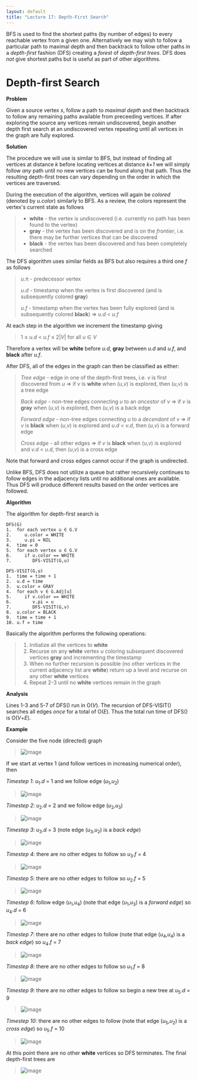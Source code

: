 ```yaml
---
layout: default
title: "Lecture 17: Depth-First Search"
---
```


BFS is used to find the shortest paths (by number of edges) to every reachable vertex from a given one. Alternatively we may wish to follow a particular path to maximal depth and then backtrack to follow other paths in a *depth-first* fashion (DFS) creating a *forest* of *depth-first trees*. DFS does *not* give shortest paths but is useful as part of other algorithms.

Depth-first Search
==================

**Problem**

Given a source vertex *s*, follow a path to *maximal depth* and then backtrack to follow any remaining paths available from preceeding vertices. If after exploring the source any vertices remain undiscovered, begin another depth first search at an undiscovered vertex repeating until all vertices in the graph are fully explored.

**Solution**

The procedure we will use is similar to BFS, but instead of finding all vertices at distance *k* before locating vertices at distance *k+1* we will simply follow *any* path until no new vertices can be found along that path. Thus the resulting depth-first trees can vary depending on the order in which the vertices are traversed.

During the execution of the algorithm, vertices will again be *colored* (denoted by *u.color*) similarly to BFS. As a review, the colors represent the vertex's current state as follows

> -   **white** - the vertex is undiscovered (i.e. currently no path has been found to the vertex)
> -   **gray** - the vertex has been discovered and is on the *frontier*, i.e. there may be further vertices that can be discovered
> -   **black** - the vertex has been discovered and has been completely searched

The DFS algorithm uses similar fields as BFS but also requires a third one *f* as follows

> *u*.π - predecessor vertex
>
> *u*.*d* - timestamp when the vertex is first discovered (and is subsequently colored **gray**)
>
> *u*.*f* - timestamp when the vertex has been fully explored (and is subsequently colored **black**) ⇒ *u.d* \< *u.f*

At each step in the algorithm we increment the timestamp giving

> 1 ≤ *u.d* \< *u.f* ≤ 2|*V*| for all *u* ∈ *V*

Therefore a vertex will be **white** before *u.d*, **gray** between *u.d* and *u.f*, and **black** after *u.f*.

After DFS, all of the edges in the graph can then be classified as either:

> *Tree edge* - edge in one of the depth-first trees, i.e. *v* is first discovered from *u* ⇒ if *v* is **white** when (*u*,*v*) is explored, then (*u*,*v*) is a tree edge
>
> *Back edge* - non-tree edges connecting *u* to an *ancestor* of *v* ⇒ if *v* is **gray** when (*u*,*v*) is explored, then (*u*,*v*) is a back edge
>
> *Forward edge* - non-tree edges connecting *u* to a *decendant* of *v* ⇒ if *v* is **black** when (*u*,*v*) is explored and *u.d* \< *v.d*, then (*u*,*v*) is a forward edge
>
> *Cross edge* - all other edges ⇒ if *v* is **black** when (*u*,*v*) is explored and *v.d* \< *u.d*, then (*u*,*v*) is a cross edge

Note that forward and cross edges cannot occur if the graph is undirected.

Unlike BFS, DFS does not utilize a queue but rather recursively continues to follow edges in the adjacency lists until no additional ones are available. Thus DFS will produce different results based on the order vertices are followed.

**Algorithm**

The algorithm for depth-first search is

	DFS(G)
	1.  for each vertex u ∈ G.V
	2.     u.color = WHITE
	3.     u.pi = NIL
	4.  time = 0
	5.  for each vertex u ∈ G.V
	6.     if u.color == WHITE
	7.        DFS-VISIT(G,u)
	
	DFS-VISIT(G,u)
	1.  time = time + 1
	2.  u.d = time
	3.  u.color = GRAY
	4.  for each v ∈ G.Adj[u]
	5.     if v.color == WHITE
	6.        v.pi = u
	7.        DFS-VISIT(G,v)
	8.  u.color = BLACK
	9.  time = time + 1
	10. u.f = time

Basically the algorithm performs the following operations:

> 1.  Initialize all the vertices to **white**
> 2.  Recurse on any **white** vertex *u* coloring subsequent discovered vertices **gray** and incrementing the timestamp
> 3.  When no further recursion is possible (no other vertices in the current adjacency list are **white**) return up a level and recurse on any other **white** vertices
> 4.  Repeat 2-3 until no **white** vertices remain in the graph

**Analysis**

Lines 1-3 and 5-7 of DFS() run in O(*V*). The recursion of DFS-VISIT() searches all edges *once* for a total of O(*E*). Thus the total run time of DFS() is O(*V*+*E*).

**Example**

Consider the five node (directed) graph

> ![image](images/lecture17/dfsexample.png)

If we start at vertex 1 (and follow vertices in increasing numerical order), then

*Timestep 1*: *u*<sub>1</sub>.*d* = 1 and we follow edge (*u*<sub>1</sub>,*u*<sub>2</sub>)

> ![image](images/lecture17/dfsexample1.png)

*Timestep 2*: *u*<sub>2</sub>.*d* = 2 and we follow edge (*u*<sub>2</sub>,*u*<sub>3</sub>)

> ![image](images/lecture17/dfsexample2.png)

*Timestep 3*: *u*<sub>3</sub>.*d* = 3 (note edge (*u*<sub>3</sub>,*u*<sub>2</sub>) is a *back edge*)

> ![image](images/lecture17/dfsexample3.png)

*Timestep 4*: there are no other edges to follow so *u*<sub>3</sub>.*f* = 4

> ![image](images/lecture17/dfsexample4.png)

*Timestep 5*: there are no other edges to follow so *u*<sub>2</sub>.*f* = 5

> ![image](images/lecture17/dfsexample5.png)

*Timestep 6*: follow edge (*u*<sub>1</sub>,*u*<sub>4</sub>) (note that edge (*u*<sub>1</sub>,*u*<sub>3</sub>) is a *forward edge*) so *u*<sub>4</sub>.*d* = 6

> ![image](images/lecture17/dfsexample6.png)

*Timestep 7*: there are no other edges to follow (note that edge (*u*<sub>4</sub>,*u*<sub>4</sub>) is a *back edge*) so *u*<sub>4</sub>.*f* = 7

> ![image](images/lecture17/dfsexample7.png)

*Timestep 8*: there are no other edges to follow so *u*<sub>1</sub>.*f* = 8

> ![image](images/lecture17/dfsexample8.png)

*Timestep 9*: there are no other edges to follow so begin a new tree at *u*<sub>5</sub>.*d* = 9

> ![image](images/lecture17/dfsexample9.png)

*Timestep 10*: there are no other edges to follow (note that edge (*u*<sub>5</sub>,*u*<sub>2</sub>) is a *cross edge*) so *u*<sub>5</sub>.*f* = 10

> ![image](images/lecture17/dfsexample10.png)

At this point there are no other **white** vertices so DFS terminates. The final depth-first trees are

> ![image](images/lecture17/dfstrees.png)

